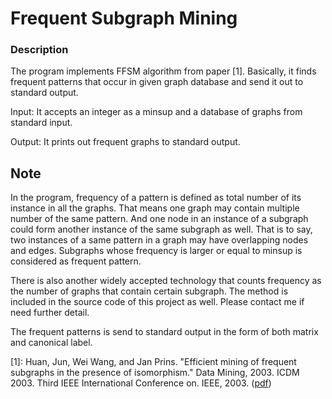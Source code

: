# Frequent Subgraph Mining

### Description
The program implements FFSM algorithm from paper [1]. Basically, it finds 
frequent patterns that occur in given graph database and send it out 
to standard output.

Input: It accepts an integer as a minsup and a database of graphs from 
standard input. 

Output: It prints out frequent graphs to standard output.

## Note
In the program, frequency of a pattern is defined as total number of its 
instance in all the graphs. That means one graph may contain multiple 
number of the same pattern. And one node in an instance of a subgraph 
could form another instance of the same subgraph as well. That is to say, 
two instances of a same pattern in a graph may have overlapping nodes 
and edges. Subgraphs whose frequency is larger or equal to minsup is 
considered as frequent pattern.

There is also another widely accepted technology that counts frequency as 
the number of graphs that contain certain subgraph. The method is included 
in the source code of this project as well. Please contact me if need 
further detail.

The frequent patterns is send to standard output in the form of both matrix 
and canonical label. 


[1]: Huan, Jun, Wei Wang, and Jan Prins. "Efficient mining of frequent subgraphs in the presence of isomorphism." Data Mining, 2003. ICDM 2003. Third IEEE International Conference on. IEEE, 2003. ([pdf](http://www.cs.unc.edu/techreports/03-021.pdf))









